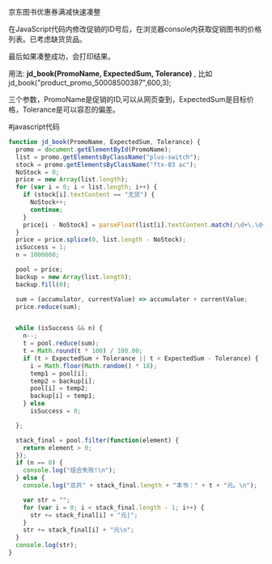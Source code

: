 京东图书优惠券满减快速凑整

在JavaScript代码内修改促销的ID号后，在浏览器console内获取促销图书的价格列表。已考虑缺货货品。

最后如果凑整成功，会打印结果。

用法: **jd_book(PromoName, ExpectedSum, Tolerance)** , 比如 jd_book("product_promo_50008500387",600,3);

三个参数，PromoName是促销的ID,可以从网页查到，ExpectedSum是目标价格，Tolerance是可以容忍的偏差。


#javascript代码

```javascript
function jd_book(PromoName, ExpectedSum, Tolerance) {
  promo = document.getElementById(PromoName);
  list = promo.getElementsByClassName("plus-switch");
  stock = promo.getElementsByClassName("ftx-03 ac");
  NoStock = 0;
  price = new Array(list.length);
  for (var i = 0; i < list.length; i++) {
    if (stock[i].textContent == "无货") {
      NoStock++;
      continue;
    }
    price[i - NoStock] = parseFloat(list[i].textContent.match(/\d+\.\d+/g));
  }
  price = price.splice(0, list.length - NoStock);
  isSuccess = 1;
  n = 1000000;

  pool = price;
  backup = new Array(list.length);
  backup.fill(0);

  sum = (accumulator, currentValue) => accumulator + currentValue;
  price.reduce(sum);


  while (isSuccess && n) {
    n--;
    t = pool.reduce(sum);
    t = Math.round(t * 100) / 100.00;
    if (t > ExpectedSum + Tolerance || t < ExpectedSum - Tolerance) {
      i = Math.floor(Math.random() * 18);
      temp1 = pool[i];
      temp2 = backup[i];
      pool[i] = temp2;
      backup[i] = temp1;
    } else
      isSuccess = 0;

  };

  stack_final = pool.filter(function(element) {
    return element > 0;
  });
  if (n == 0) {
    console.log("组合失败!\n");
  } else {
    console.log("总共" + stack_final.length + "本书：" + t + "元。\n");

    var str = "";
    for (var i = 0; i < stack_final.length - 1; i++) {
      str += stack_final[i] + "元|";
    }
    str += stack_final[i] + "元\n";
  }
  console.log(str);
}
```
